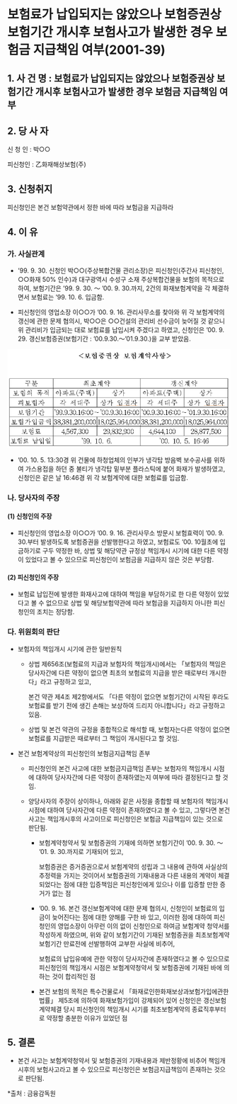 # 보험료가 납입되지는 않았으나 보험증권상 보험기간 개시후 보험사고가 발생한 경우 보험금 지급책임 여부(2001-39)


## 1. 사 건 명 : 보험료가 납입되지는 않았으나 보험증권상 보험기간 개시후 보험사고가 발생한 경우 보험금 지급책임 여부

## 2. 당 사 자
신 청 인 : 박○○

피신청인 : 乙화재해상보험(주) 

## 3. 신청취지
피신청인은 본건 보험약관에서 정한 바에 따라 보험금을 지급하라

## 4. 이   유
### 가. 사실관계
* ’99. 9. 30. 신청인 박○○(주상복합건물 관리소장)은 피신청인(주간사 피신청인, ○○화재 50% 인수)과 대구광역시 수성구 소재 주상복합건물을 보험의 목적으로 하여, 보험기간은 ’99. 9. 30. ～ ’00. 9. 30.까지, 2건의 화재보험계약을 각 체결하면서 보험료는 ’99. 10. 6. 입금함.
 
*  피신청인의 영업소장 이○○가 ’00. 9. 16. 관리사무소를 찾아와 위 각 보험계약의 갱신에 관한 문제 협의시, 박○○은 ○○건설의 관리비 선수금이 늦어질 것 같으니 위 관리비가 입금되는 대로 보험료를 납입시켜 주겠다고 하였고, 신청인은 ’00. 9. 29. 갱신보험증권(보험기간 : ’00.9.30.～’01.9.30.)을 교부 받았음.

![alt image](https://raw.githubusercontent.com/aijinet/bodoc-claim-contents/master/contents/images/66_1.PNG)

<!--    <보험증권상 보험계약사항>
  
구분
최초계약
갱신계약
보험의 목적
아파트(주택)
상가
아파트(주택)
상가
피보험자
각 세대주
상가 입점자
각 세대주
상가 입점자
보험기간
’99.9.30.16:00～’00.9.30.16:00
’00.9.30.16:00～’01.9.30.16:00
보험가입금액
38,381,200,000
18,025,964,000
38,381,200,000
18,025,964,000
보험료
4,567,300
29,832,900
4,644,100
28,877,500
보험료 납입일
’99. 10. 6.
’00. 10. 5. 16:46-->


* ’00. 10. 5. 13:30경 위 건물에 하청업체의 인부가 냉각탑 방음벽 보수공사를 위하여 가스용접을 하던 중 불티가 냉각탑 밑부분 플라스틱에 붙어 화재가 발생하였고, 신청인은 같은 날 16:46경 위 각 보험계약에 대한 보험료를 입금함.

### 나. 당사자의 주장
#### (1) 신청인의 주장
- 피신청인의 영업소장 이○○가 ’00. 9. 16. 관리사무소 방문시 보험효력이 ’00. 9. 30.부터 발생하도록 보험증권을 선발행한다고 하였고, 보험료도 ’00. 10월초에 입금하기로 구두 약정한 바, 상법 및 해당약관 규정상 책임개시 시기에 대한 다른 약정이 있었다고 볼 수 있으므로 피신청인이 보험금을 지급하지 않은 것은 부당함.
 
#### (2) 피신청인의 주장
- 보험료 납입전에 발생한 화재사고에 대하여 책임을 부담하기로 한 다른 약정이 있었다고 볼 수 없으므로 상법 및 해당보험약관에 따라 보험금을 지급하지 아니한 피신청인의 조치는 정당함.

### 다. 위원회의 판단
* 보험자의 책임개시 시기에 관한 일반원칙 

  * 상법 제656조(보험료의 지급과 보험자의 책임개시)에서는 「보험자의 책임은 당사자간에 다른 약정이 없으면 최초의 보험료의 지급을 받은 때로부터 개시한다」라고 규정하고 있고,

    본건 약관 제4조 제2항에서도 「다른 약정이 없으면 보험기간이 시작된 후라도 보험료를 받기 전에 생긴 손해는 보상하여 드리지 아니합니다」라고 규정하고 있음.

  * 상법 및 본건 약관의 규정을 종합적으로 해석할 때, 보험자는다른 약정이 없으면 보험료를 지급받은 때로부터 그 책임이 개시된다고 할 것임.
   
* 본건 보험계약상의 피신청인의 보험금지급책임 존부

  * 피신청인의 본건 사고에 대한 보험금지급책임 존부는 보험자의 책임개시 시점에 대하여 당사자간에 다른 약정이 존재하였는지 여부에 따라 결정된다고 할 것임.

  * 양당사자의 주장이 상이하나, 아래와 같은 사정을 종합할 때 보험자의 책임개시 시점에 대하여 당사자간에 다른 약정이 존재하였다고 볼 수 있고, 그렇다면 본건 사고는 책임개시후의 사고이므로 피신청인은 보험금 지급책임이 있는 것으로 판단됨.

    - 보험계약청약서 및 보험증권의 기재에 의하면 보험기간이 ’00. 9. 30. ～ ’01. 9. 30.까지로 기재되어 있고, 

      보험증권은 증거증권으로서 보험계약의 성립과 그 내용에 관하여 사실상의 추정력을 가지는 것이어서 보험증권의 기재내용과 다른 내용의 계약이 체결되었다는 점에 대한 입증책임은 피신청인에게 있으나 이를 입증할 만한 증거가 없는 점

     * ’00. 9. 16. 본건 갱신보험계약에 대한 문제 협의시, 신청인이 보험료의 입금이 늦어진다는 점에 대한 양해를 구한 바 있고, 이러한 점에 대하여 피신청인의 영업소장이 아무런 이의 없이 신청인으로 하여금 보험계약 청약서를 작성하게 하였으며, 위와 같이 보험기간이 기재된 보험증권을 최초보험계약 보험기간 만료전에 선발행하여 교부한 사실에 비추어, 

       보험료의 납입유예에 관한 약정이 당사자간에 존재하였다고 볼 수 있으므로 피신청인의 책임개시 시점은 보험계약청약서 및 보험증권에 기재된 바에 의하는 것이 합리적인 점

     * 본건 보험의 목적은 특수건물로서 「화재로인한화재보상과보험가입에관한법률」 제5조에 의하여 화재보험가입이 강제되어 있어 신청인은 갱신보험계약체결 당시 피신청인의 책임개시 시기를 최초보험계약의 종료직후부터로 약정할 충분한 이유가 있었던 점

## 5. 결론
* 본건 사고는 보험계약청약서 및 보험증권의 기재내용과 제반정황에 비추어 책임개시후의 보험사고라고 볼 수 있으므로 피신청인은 보험금지급책임이 존재하는 것으로 판단됨.

*출처 : 금융감독원
